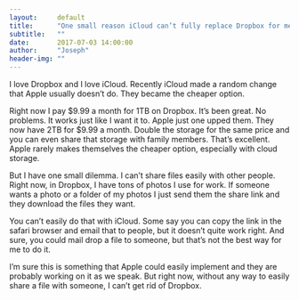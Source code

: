```yaml
---
layout:     default
title:      "One small reason iCloud can’t fully replace Dropbox for me."
subtitle:   ""
date:       2017-07-03 14:00:00
author:     "Joseph"
header-img: ""
---
```


I love Dropbox and I love iCloud. Recently iCloud made a random change that Apple usually doesn’t do. They became the cheaper option. 

Right now I pay $9.99 a month for 1TB on Dropbox. It’s been great. No problems. It works just like I want it to. Apple just one upped them. They now have 2TB for $9.99 a month. Double the storage for the same price and you can even share that storage with family members. That’s excellent. Apple rarely makes themselves the cheaper option, especially with cloud storage. 

But I have one small dilemma. I can’t share files easily with other people. Right now, in Dropbox, I have tons of photos I use for work. If someone wants a photo or a folder of my photos I just send them the share link and they download the files they want.

You can’t easily do that with iCloud. Some say you can copy the link in the safari browser and email that to people, but it doesn’t quite work right. And sure, you could mail drop a file to someone, but that’s not the best way for me to do it. 

I’m sure this is something that Apple could easily implement and they are probably working on it as we speak. But right now, without any way to easily share a file with someone, I can’t get rid of Dropbox. 
